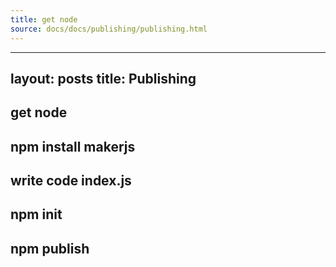 ```yaml
---
title: get node
source: docs/docs/publishing/publishing.html
---
```


---
layout: posts
title: Publishing
---

## get node

## npm install makerjs

## write code index.js

## npm init

## npm publish
